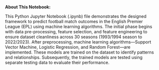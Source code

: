 
**About This Notebook:**

This Python Jupyter Notebook (.ipynb) file demonstrates the designed framework to predict football match outcomes in the English Premier League (EPL) using machine learning algorithms. The initial phase begins with data pre-processing, feature selection, and feature engineering to ensure dataset cleanliness across 30 seasons (1993/1994 season to 2022/2023). After preprocessing, machine learning algorithms—Support Vector Machine, Logistic Regression, and Random Forest—are implemented. These models are trained on the dataset to identify patterns and relationships. Subsequently, the trained models are tested using separate testing data to evaluate their performance.
 
